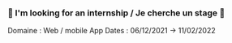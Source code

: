 ### :loudspeaker: I'm looking for an internship / Je cherche un stage :loudspeaker:
Domaine : Web / mobile App
Dates : 06/12/2021 -> 11/02/2022
